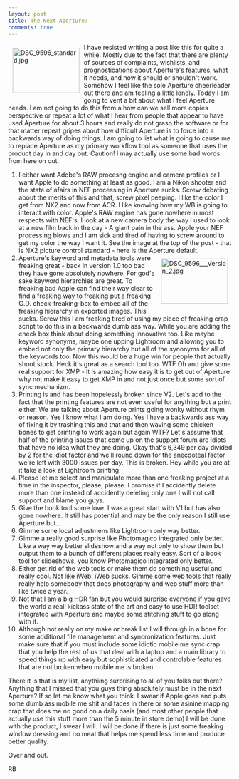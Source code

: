 ```yaml
---
layout: post
title: The Next Aperture?
comments: true
---
```

<a rel="lightbox" href="/wp-content/uploads/2009/05/DSC_9596_standard.jpg"><img title="DSC_9596_standard.jpg" src="/wp-content/uploads/2009/05/.thumbs/.DSC_9596_standard.jpg" border="0" alt="DSC_9596_standard.jpg" hspace="10" vspace="10" width="150" height="101" align="left" /></a>I have resisted writing a post like this for quite a while. Mostly due to the fact that there are plenty of sources of complaints, wishlists, and prognostications about Aperture's features, what it needs, and how it should or shouldn't work. Somehow I feel like the sole Aperture cheerleader out there and am feeling a little lonely. Today I am going to vent a bit about what I feel Aperture needs. I am not going to do this from a how can we sell more copies perspective or repeat a lot of what I hear from people that appear to have used Aperture for about 3 hours and really do not grasp the software or for that matter repeat gripes about how difficult Aperture is to force into a backwards way of doing things. I am going to list what is going to cause me to replace Aperture as my primary workflow tool as someone that uses the product day in and day out. Caution! I may actually use some bad words from here on out.
<ol>
	<li>I either want Adobe's RAW procesng engine and camera profiles or I want Apple to do something at least as good. I am a Nikon shooter and the state of afairs in NEF processing in Aperture sucks. Screw debating about the merits of this and that, screw pixel peeping. I like the color I get from NX2 and now from ACR. I like knowing how my WB is going to interact with color. Apple's RAW engine has gone nowhere in most respects with NEF's. I look at a new camera body the way I used to look at a new film back in the day - A giant pain in the ass. Apple your NEF processing blows and I am sick and tired of having to screw around to get my color the way I want it. See the image at the top of the post - that is NX2 picture control standard - here is the Aperture default.<a rel="lightbox" href="/wp-content/uploads/2009/05/DSC_9596___Version_2.jpg"><img title="DSC_9596___Version_2.jpg" src="/wp-content/uploads/2009/05/.thumbs/.DSC_9596___Version_2.jpg" border="0" alt="DSC_9596___Version_2.jpg" hspace="10" vspace="10" width="150" height="101" align="right" /></a></li>
	<li>Aperture's keyword and metadata tools were freaking great - back in version 1.0 too bad they have gone absolutely nowhere. For god's sake keyword hierarchies are great. To freaking bad Apple can find their way clear to find a freaking way to freaking put a freaking G.D. check-freaking-box to embed all of the freaking hierarchy in exported images. This sucks. Screw this I am freaking tired of using my piece of freaking crap script to do this in a backwards dumb ass way. While you are adding the check box think about doing something innovative too. Like maybe keyword synonyms, maybe one upping Lightroom and allowing you to embed not only the primary hierarchy but all of the synonyms for all of the keywords too. Now this would be a huge win for people that actually shoot stock. Heck it's great as a search tool too. WTF Oh and give some real support for XMP - it is amazing how easy it is to get out of Aperture why not make it easy to get XMP in and not just once but some sort of sync mechanizm.</li>
	<li>Printing is and has been hopelessly broken since V2. Let's add to the fact that the printing features are not even useful for anything but a print either. We are talking about Aperture prints going wonky without rhym or reason. Yes I know what I am doing. Yes I have a backwards ass way of fixing it by trashing this and that and then waving some chicken bones to get printing to work again but again WTF? Let's assume that half of the printing issues that come up on the support forum are idiots that have no idea what they are doing. Okay that's 6,349 per day divided by 2 for the idiot factor and we'll round down for the anecdoteal factor we're left with 3000 issues per day. This is broken. Hey while you are at it take a look at Lightroom printing.</li>
	<li>Please let me select and manipulate more than one freaking project at a time in the inspector, please, please. I promise if I accidently delete more than one instead of accidently deleting only one I will not call support and blame you guys.</li>
	<li>Give the book tool some love. I was a great start with V1 but has also gone nowhere. It still has potential and may be the only reason I still use Aperture but...</li>
	<li>Gimme some local adjustmens like Lightroom only way better.</li>
	<li>Gimme a really good surprise like Photomagico integrated only better. Like a way way better slideshow and a way not only to show them but output them to a bunch of different places really easy. Sort of a book tool for slideshows, you know Photomagico integrated only better.</li>
	<li>Either get rid of the web tools or make them do something useful and really cool. Not like iWeb, iWeb sucks. Gimme some web tools that really really help somebody that does photography and web stuff more than like twice a year.</li>
	<li>Not that I am a big HDR fan but you would surprise everyone if you gave the world a reall kickass state of the art and easy to use HDR toolset integrated with Aperture and maybe some stitching stuff to go along with it.</li>
	<li>Although not really on my make or break list I will through in a bone for some additional file management and syncronization features. Just make sure that if you must include some idiotic mobile me sync crap that you help the rest of us that deal with a laptop and a main library to speed things up with easy but sophisticated and controlable features that are not broken when mobile me is broken.</li>
</ol>
There it is that is my list, anythiing surprising to all of you folks out there? Anything that I missed that you guys thing absolutely must be in the next Aperture? If so let me know what you think. I swear if Apple goes and puts some dumb ass mobile me shit and faces in there or some asinine mapping crap that does me no good on a daily basis (and most other people that actually use this stuff more than the 5 minute in store demo) I will be done with the product, I swear I will. I will be done if there is just some freaking window dressing and no meat that helps me spend less time and produce better quality.

Over and out.

RB